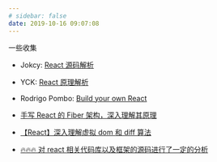 ```yaml
---
# sidebar: false
date: 2019-10-16 09:07:08
---
```


一些收集

- Jokcy: [React 源码解析](https://react.jokcy.me/)
- YCK: [React 原理解析](https://yuchengkai.cn/react/)
- Rodrigo Pombo: [Build your own React](https://pomb.us/build-your-own-react/)

- [手写 React 的 Fiber 架构，深入理解其原理](https://juejin.im/post/5ef014e851882565ce7ee0ca)
- [【React】深入理解虚拟 dom 和 diff 算法](https://juejin.im/post/5eac3babf265da7bcd5c4d8b)
- [🔥🔥🔥 对 react 相关代码库以及框架的源码进行了一定的分析](https://github.com/BUPTlhuanyu/ReactNote)
